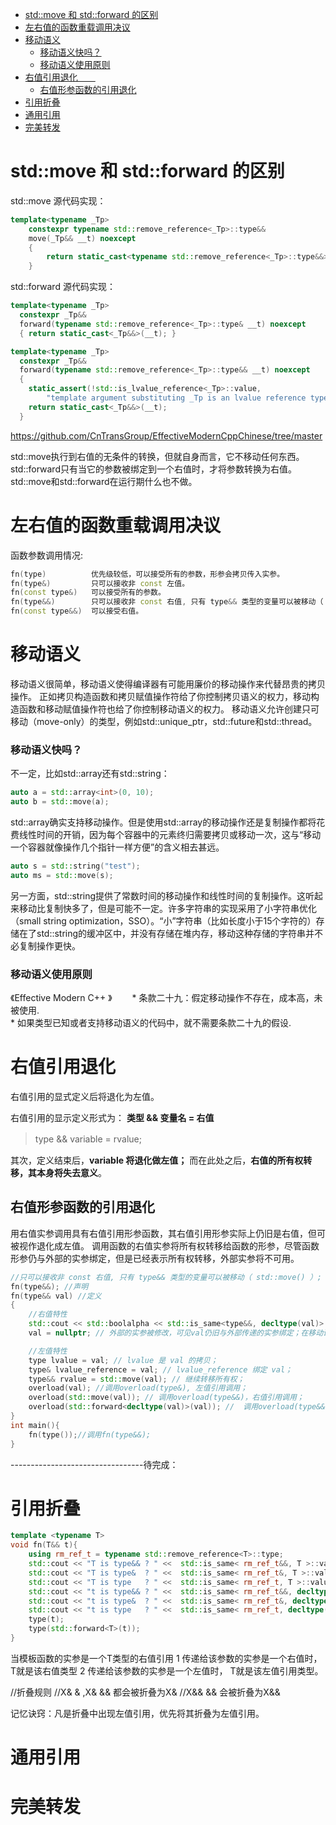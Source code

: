 - [std::move 和 std::forward 的区别](#stdmove-和-stdforward-的区别)
- [左右值的函数重载调用决议](#左右值的函数重载调用决议)
- [移动语义](#移动语义)
    - [移动语义快吗？](#移动语义快吗)
    - [移动语义使用原则](#移动语义使用原则)
- [右值引用退化　　](#右值引用退化)
  - [右值形参函数的引用退化](#右值形参函数的引用退化)
- [引用折叠](#引用折叠)
- [通用引用](#通用引用)
- [完美转发](#完美转发)

# std::move 和 std::forward 的区别
std::move 源代码实现：
```C++
template<typename _Tp>
    constexpr typename std::remove_reference<_Tp>::type&&
    move(_Tp&& __t) noexcept
    { 
        return static_cast<typename std::remove_reference<_Tp>::type&&>(__t); 
    }
```


std::forward 源代码实现：
```c++
template<typename _Tp>
  constexpr _Tp&&
  forward(typename std::remove_reference<_Tp>::type& __t) noexcept
  { return static_cast<_Tp&&>(__t); }

template<typename _Tp>
  constexpr _Tp&&
  forward(typename std::remove_reference<_Tp>::type&& __t) noexcept
  {
    static_assert(!std::is_lvalue_reference<_Tp>::value,
        "template argument substituting _Tp is an lvalue reference type");
    return static_cast<_Tp&&>(__t);
  }
```






https://github.com/CnTransGroup/EffectiveModernCppChinese/tree/master  

std::move执行到右值的无条件的转换，但就自身而言，它不移动任何东西。  
std::forward只有当它的参数被绑定到一个右值时，才将参数转换为右值。  
std::move和std::forward在运行期什么也不做。  

# 左右值的函数重载调用决议

函数参数调用情况:  
```c++
fn(type)          优先级较低，可以接受所有的参数，形参会拷贝传入实参。
fn(type&)         只可以接收非 const 左值。
fn(const type&)   可以接受所有的参数。  
fn(type&&)        只可以接收非 const 右值, 只有 type&& 类型的变量可以被移动（ std::move() ）;
fn(const type&&)  可以接受右值。
```

# 移动语义
移动语义很简单，移动语义使得编译器有可能用廉价的移动操作来代替昂贵的拷贝操作。
正如拷贝构造函数和拷贝赋值操作符给了你控制拷贝语义的权力，移动构造函数和移动赋值操作符也给了你控制移动语义的权力。
移动语义允许创建只可移动（move-only）的类型，例如std::unique_ptr，std::future和std::thread。

### 移动语义快吗？
不一定，比如std::array还有std::string：
```C++
auto a = std::array<int>(0, 10);
auto b = std::move(a);
```
std::array确实支持移动操作。但是使用std::array的移动操作还是复制操作都将花费线性时间的开销，因为每个容器中的元素终归需要拷贝或移动一次，这与“移动一个容器就像操作几个指针一样方便”的含义相去甚远。
```C++
auto s = std::string("test");
auto ms = std::move(s);
```
另一方面，std::string提供了常数时间的移动操作和线性时间的复制操作。这听起来移动比复制快多了，但是可能不一定。许多字符串的实现采用了小字符串优化（small string optimization，SSO）。“小”字符串（比如长度小于15个字符的）存储在了std::string的缓冲区中，并没有存储在堆内存，移动这种存储的字符串并不必复制操作更快。
### 移动语义使用原则

《Effective Modern C++ 》　　
    * 条款二十九：假定移动操作不存在，成本高，未被使用.  
    * 如果类型已知或者支持移动语义的代码中，就不需要条款二十九的假设.

# 右值引用退化　　

右值引用的显式定义后将退化为左值。

右值引用的显示定义形式为： **类型 && 变量名 = 右值**
> type && variable = rvalue;　　

其次，定义结束后，**variable 将退化做左值；** 而在此处之后，**右值的所有权转移，其本身将失去意义**。

## 右值形参函数的引用退化
用右值实参调用具有右值引用形参函数，其右值引用形参实际上仍旧是右值，但可被视作退化成左值。
调用函数的右值实参将所有权转移给函数的形参，尽管函数形参仍与外部的实参绑定，但是已经表示所有权转移，外部实参将不可用。
```c++
//只可以接收非 const 右值, 只有 type&& 类型的变量可以被移动（ std::move() ）;
fn(type&&); //声明
fn(type&& val) //定义
{
    //右值特性
    std::cout << std::boolalpha << std::is_same<type&&, decltype(val)>::value; // true,val的类型实际上是右值；
    val = nullptr; // 外部的实参被修改，可见val仍旧与外部传递的实参绑定；在移动语义中，可借此修改重复标识地址。

    //左值特性
    type lvalue = val; // lvalue 是 val 的拷贝；
    type& lvalue_reference = val; // lvalue_reference 绑定 val；
    type&& rvalue = std::move(val); // 继续转移所有权；
    overload(val); //调用overload(type&), 左值引用调用；
    overload(std::move(val)); // 调用overload(type&&)，右值引用调用；
    overload(std::forward<decltype(val)>(val)); //  调用overload(type&&)，右值引用调用,这一句很明显看出val的类型实际上是右值，只不过由于移动语义而被视作左值。
}
int main(){
    fn(type());//调用fn(type&&);
}
```
---------------------------------待完成：
# 引用折叠
```c++
template <typename T>
void fn(T&& t){
    using rm_ref_t = typename std::remove_reference<T>::type;
    std::cout << "T is type&& ? " <<  std::is_same< rm_ref_t&&, T >::value  << " ...[rvalue]            "  << "\n";
    std::cout << "T is type&  ? " <<  std::is_same< rm_ref_t&, T >::value   << " ...[lvalue reference]  " << "\n";
    std::cout << "T is type   ? " <<  std::is_same< rm_ref_t, T >::value    << " ...[lvalue]            " << "\n";
    std::cout << "t is type&& ? " <<  std::is_same< rm_ref_t&&, decltype(t)>::value << " ...[rvalue]            "  << "\n";
    std::cout << "t is type&  ? " <<  std::is_same< rm_ref_t&, decltype(t)>::value  << " ...[lvalue reference]  "  << "\n";
    std::cout << "t is type   ? " <<  std::is_same< rm_ref_t, decltype(t)>::value   << " ...[lvalue]            "  << "\n";
    type(t);
    type(std::forward<T>(t));
}

```

当模板函数的实参是一个T类型的右值引用
1 传递给该参数的实参是一个右值时， T就是该右值类型
2 传递给该参数的实参是一个左值时， T就是该左值引用类型。

//折叠规则
//X&  & ,X&  && 都会被折叠为X&
//X&&  && 会被折叠为X&&

记忆诀窍：凡是折叠中出现左值引用，优先将其折叠为左值引用。

# 通用引用
# 完美转发